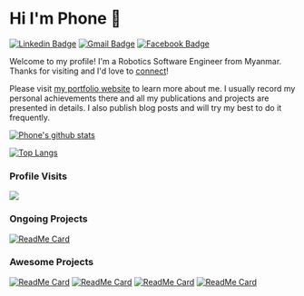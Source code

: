 # Hi I'm Phone 👋

[![Linkedin Badge](https://img.shields.io/badge/-phonethihakyaw-blue?style=flat&logo=Linkedin&logoColor=white&link=https://www.linkedin.com/in/mlsdpk/)](https://www.linkedin.com/in/mlsdpk/)
[![Gmail Badge](https://img.shields.io/badge/-mlsdphonethk-c14438?style=flat&logo=Gmail&logoColor=white&link=mailto:mlsdphonethk@gmail.com)](mailto:mlsdphonethk@gmail.com)
[![Facebook Badge](https://img.shields.io/badge/-phonethihakyaw-%231877F2.svg?&style=flat-square&logo=facebook&logoColor=white&link=https://www.facebook.com/profile.php?id=100007075697474)](https://www.facebook.com/profile.php?id=100007075697474)

Welcome to my profile! I'm a Robotics Software Engineer from Myanmar. Thanks for visiting and I'd love to [connect](https://www.linkedin.com/in/mlsdpk/)!

Please visit [my portfolio website](https://mlsdpk.github.io/) to learn more about me. I usually record my personal achievements there and all my publications and projects are presented in details. I also publish blog posts and will try my best to do it frequently.

[![Phone's github stats](https://github-readme-stats.vercel.app/api?username=mlsdpk&include_all_commits=true)](https://github.com/mlsdpk/)

[![Top Langs](https://github-readme-stats.vercel.app/api/top-langs/?username=mlsdpk&hide=jupyter%20notebook,emberscript,html,scss&layout=compact)](https://github.com/mlsdpk/)

### Profile Visits

![](https://komarev.com/ghpvc/?username=mlsdpk)

### Ongoing Projects

[![ReadMe Card](https://github-readme-stats.vercel.app/api/pin/?username=mlsdpk&repo=lidar-obstacle-detection)](https://github.com/mlsdpk/lidar-obstacle-detection)

### Awesome Projects

[![ReadMe Card](https://github-readme-stats.vercel.app/api/pin/?username=mlsdpk&repo=path-finding-visualizer)](https://github.com/mlsdpk/path-finding-visualizer)
[![ReadMe Card](https://github-readme-stats.vercel.app/api/pin/?username=mlsdpk&repo=concurrent-traffic-simulation)](https://github.com/mlsdpk/concurrent-traffic-simulation)
[![ReadMe Card](https://github-readme-stats.vercel.app/api/pin/?username=mlsdpk&repo=ros-lane-follower)](https://github.com/mlsdpk/ros-lane-follower)
[![ReadMe Card](https://github-readme-stats.vercel.app/api/pin/?username=mlsdpk&repo=SFND_3D_Object_Tracking)](https://github.com/mlsdpk/SFND_3D_Object_Tracking)
